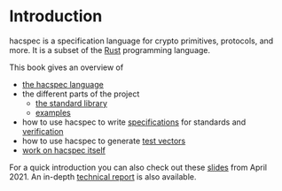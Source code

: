 # Introduction

hacspec is a specification language for crypto primitives, protocols, and more.
It is a subset of the [Rust] programming language.

This book gives an overview of
* [the hacspec language](./language)
* the different parts of the project
    * [the standard library](./std)
    * [examples](./examples)
* how to use hacspec to write [specifications] for standards and [verification]
* how to use hacspec to generate [test vectors]
* [work on hacspec itself](./developers/)

For a quick introduction you can also check out these [slides] from April 2021.
An in-depth [technical report] is also available.

[slides]: https://raw.githubusercontent.com/hacspec/hacspec/master/presentation_slides.pdf
[technical report]: https://hal.inria.fr/hal-03176482
[Rust]: https://www.rust-lang.org/
[specifications]: ./usage/specifications.md
[verification]: ./usage/verification.md
[test vectors]: ./usage/test_vectors.md
